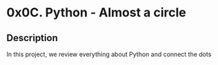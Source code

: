 # 0x0C. Python - Almost a circle

## Description

In this project, we review everything about Python and connect the dots